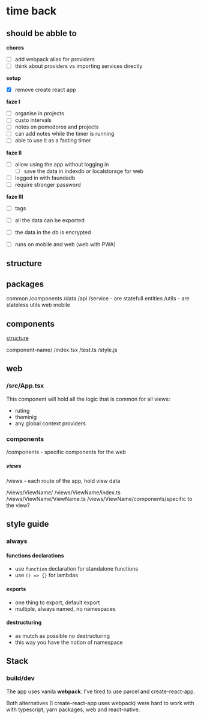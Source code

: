 # time back

## should be abble to

**chores**

- [ ] add webpack alias for providers
- [ ] think about providers vs importing services directly

**setup**
- [x] remove create react app

**faze I**
- [ ] organise in projects
- [ ] custo intervals
- [ ] notes on pomodoros and projects
- [ ] can add notes while the timer is running
- [ ] able to use it as a fasting timer

**faze II**
- [ ] allow using the app without logging in
  - [ ] save the data in indexdb or localstorage for web
- [ ] logged in with faundadb
- [ ] require stronger password

**faze III**
- [ ] tags
- [ ] all the data can be exported
- [ ] the data in the db is encrypted
- [ ] runs on mobile and web (web with PWA)


## structure

## packages

common
  /components
  /data
    /api
      /service - are statefull entities
      /utils - are stateless utils
web
mobile

## components


[structure](https://www.robinwieruch.de/react-folder-structure)

component-name/
  /index.tsx 
  /test.ts
  /style.js

## web

### /src/App.tsx

This component will hold all the logic that is common for all views:
- ruting
- theminig
- any global context providers
### components

/components - specific components for the web

##### views

/views - each route of the app, hold view data

/views/ViewName/
/views/ViewName/index.ts
/views/ViewName/ViewName.ts
/views/ViewName/components/specific to the view?

## style guide

### always
#### functions declarations
- use `function` declaration for standalone functions
- use `() => {}` for lambdas

#### exports
- one thing to export, default export
- multiple, always named, no namespaces

#### destructuring
- as mutch as possible no destructuring
- this way you have the notion of namespace


## Stack

### build/dev

The app uses vanila **webpack**. I've tired to  use parcel and create-react-app.

Both alternatives (I create-react-app uses webpack) were hard to work with with typescript, yarn packages, web and react-native.
